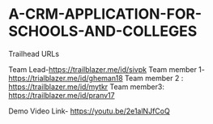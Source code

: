 # A-CRM-APPLICATION-FOR-SCHOOLS-AND-COLLEGES

Trailhead URLs

Team Lead-https://trailblazer.me/id/sivpk
Team member 1-https://trialblazer.me/id/gheman18
Team member 2 : https://trailblazer.me/id/mytkr
Team member3: https://trailblazer.me/id/pranv17

Demo Video Link- https://youtu.be/2e1alNJfCoQ
